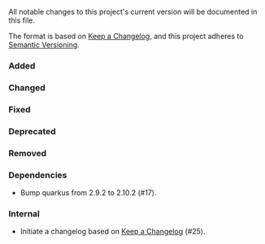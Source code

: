 All notable changes to this project's current version will be documented in this file.

The format is based on [Keep a Changelog](https://keepachangelog.com/en/1.0.0/), and this project adheres
to [Semantic Versioning](https://semver.org/spec/v2.0.0.html).

### Added

### Changed

### Fixed

### Deprecated

### Removed

### Dependencies

- Bump quarkus from 2.9.2 to 2.10.2 (#17).

### Internal

- Initiate a changelog based on [Keep a Changelog](https://keepachangelog.com/en/1.0.0/) (#25).

